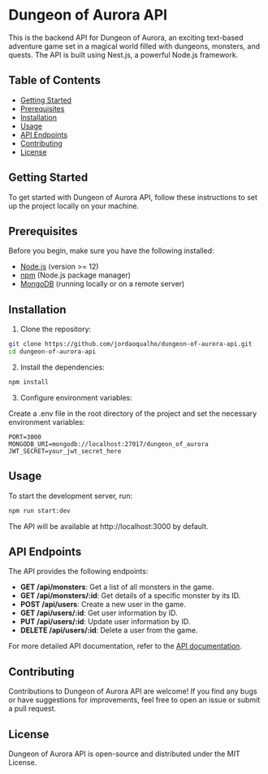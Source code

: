# Dungeon of Aurora API

This is the backend API for Dungeon of Aurora, an exciting text-based adventure game set in a magical world filled with dungeons, monsters, and quests. The API is built using Nest.js, a powerful Node.js framework.

## Table of Contents

- [Getting Started](#getting-started)
- [Prerequisites](#prerequisites)
- [Installation](#installation)
- [Usage](#usage)
- [API Endpoints](#api-endpoints)
- [Contributing](#contributing)
- [License](#license)

## Getting Started

To get started with Dungeon of Aurora API, follow these instructions to set up the project locally on your machine.

## Prerequisites

Before you begin, make sure you have the following installed:

- [Node.js](https://nodejs.org) (version >= 12)
- [npm](https://www.npmjs.com/) (Node.js package manager)
- [MongoDB](https://www.mongodb.com/) (running locally or on a remote server)

## Installation

1. Clone the repository:

```bash
git clone https://github.com/jordaoqualho/dungeon-of-aurora-api.git
cd dungeon-of-aurora-api
```

2. Install the dependencies:

```bash
npm install
```

3. Configure environment variables:

Create a .env file in the root directory of the project and set the necessary environment variables:

```env
PORT=3000
MONGODB_URI=mongodb://localhost:27017/dungeon_of_aurora
JWT_SECRET=your_jwt_secret_here
```

## Usage

To start the development server, run:

```bash
npm run start:dev
```

The API will be available at http://localhost:3000 by default.

## API Endpoints

The API provides the following endpoints:

- **GET /api/monsters**: Get a list of all monsters in the game.
- **GET /api/monsters/:id**: Get details of a specific monster by its ID.
- **POST /api/users**: Create a new user in the game.
- **GET /api/users/:id**: Get user information by ID.
- **PUT /api/users/:id**: Update user information by ID.
- **DELETE /api/users/:id**: Delete a user from the game.

For more detailed API documentation, refer to the [API documentation](link-to-your-documentation).

## Contributing

Contributions to Dungeon of Aurora API are welcome! If you find any bugs or have suggestions for improvements, feel free to open an issue or submit a pull request.

## License

Dungeon of Aurora API is open-source and distributed under the MIT License.
